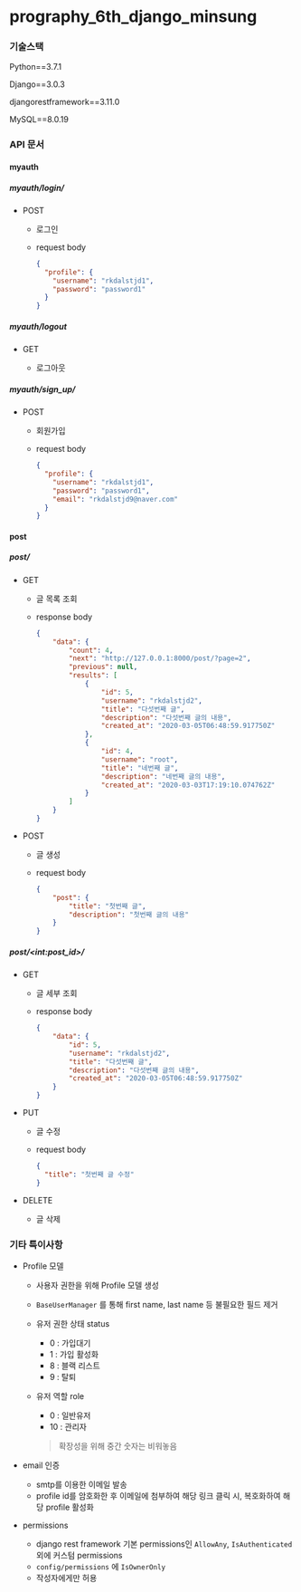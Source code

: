 # prography_6th_django_minsung

### 기술스택

Python==3.7.1

Django==3.0.3

djangorestframework==3.11.0

MySQL==8.0.19



### API 문서

#### myauth

##### myauth/login/

* POST

  * 로그인

  * request body

    ```json
    {
      "profile": {
        "username": "rkdalstjd1",
        "password": "password1"
      }
    }
    ```



##### myauth/logout

* GET

  * 로그아웃

    



##### myauth/sign_up/

* POST

  * 회원가입

  * request body

    ``` json
    {
      "profile": {
        "username": "rkdalstjd1",
        "password": "password1",
        "email": "rkdalstjd9@naver.com"
      }
    }
    ```



#### post

##### post/

* GET

  * 글 목록 조회

  * response body

    ```json
    {
        "data": {
            "count": 4,
            "next": "http://127.0.0.1:8000/post/?page=2",
            "previous": null,
            "results": [
                {
                    "id": 5,
                    "username": "rkdalstjd2",
                    "title": "다섯번째 글",
                    "description": "다섯번째 글의 내용",
                    "created_at": "2020-03-05T06:48:59.917750Z"
                },
                {
                    "id": 4,
                    "username": "root",
                    "title": "네번째 글",
                    "description": "네번째 글의 내용",
                    "created_at": "2020-03-03T17:19:10.074762Z"
                }
            ]
        }
    }
    ```

    

* POST

  * 글 생성

  * request body

    ```json
    {
        "post": {
            "title": "첫번째 글",
            "description": "첫번째 글의 내용"
        }
    }
    ```

    

##### post/\<int:post_id>/

* GET

  * 글 세부 조회

  * response body

    ```json
    {
        "data": {
            "id": 5,
            "username": "rkdalstjd2",
            "title": "다섯번째 글",
            "description": "다섯번째 글의 내용",
            "created_at": "2020-03-05T06:48:59.917750Z"
        }
    }
    ```

    

* PUT

  * 글 수정

  * request body

    ```json
    {
      "title": "첫번째 글 수정"
    }
    ```

    

* DELETE

  * 글 삭제

    

### 기타 특이사항

* Profile 모델

  * 사용자 권한을 위해 Profile 모델 생성

  * `BaseUserManager` 를 통해 first name, last name 등 불필요한 필드 제거

  * 유저 권한 상태 status

    * 0 : 가입대기
    * 1 : 가입 활성화
    * 8 : 블랙 리스트
    * 9 : 탈퇴

  * 유저 역할 role

    * 0 : 일반유저
    * 10 : 관리자

    > 확장성을 위해 중간 숫자는 비워놓음



* email 인증
  * smtp를 이용한 이메일 발송
  * profile id를 암호화한 후 이메일에 첨부하여 해당 링크 클릭 시, 복호화하여 해당 profile 활성화



* permissions
  * django rest framework 기본 permissions인 `AllowAny`,  `IsAuthenticated` 외에 커스텀 permissions
  * `config/permissions` 에 `IsOwnerOnly` 
  * 작성자에게만 허용